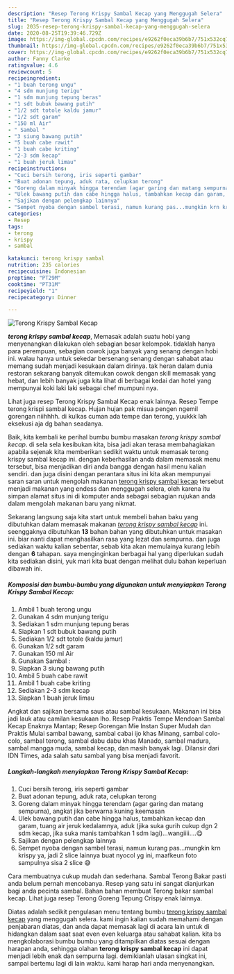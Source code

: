 ```yaml
---
description: "Resep Terong Krispy Sambal Kecap yang Menggugah Selera"
title: "Resep Terong Krispy Sambal Kecap yang Menggugah Selera"
slug: 2035-resep-terong-krispy-sambal-kecap-yang-menggugah-selera
date: 2020-08-25T19:39:46.729Z
image: https://img-global.cpcdn.com/recipes/e9262f0eca39b6b7/751x532cq70/terong-krispy-sambal-kecap-foto-resep-utama.jpg
thumbnail: https://img-global.cpcdn.com/recipes/e9262f0eca39b6b7/751x532cq70/terong-krispy-sambal-kecap-foto-resep-utama.jpg
cover: https://img-global.cpcdn.com/recipes/e9262f0eca39b6b7/751x532cq70/terong-krispy-sambal-kecap-foto-resep-utama.jpg
author: Fanny Clarke
ratingvalue: 4.6
reviewcount: 5
recipeingredient:
- "1 buah terong ungu"
- "4 sdm munjung terigu"
- "1 sdm munjung tepung beras"
- "1 sdt bubuk bawang putih"
- "1/2 sdt totole kaldu jamur"
- "1/2 sdt garam"
- "150 ml Air"
- " Sambal "
- "3 siung bawang putih"
- "5 buah cabe rawit"
- "1 buah cabe kriting"
- "2-3 sdm kecap"
- "1 buah jeruk limau"
recipeinstructions:
- "Cuci bersih terong, iris seperti gambar"
- "Buat adonan tepung, aduk rata, celupkan terong"
- "Goreng dalam minyak hingga terendam (agar garing dan matang sempurna), angkat jika berwarna kuning keemasan"
- "Ulek bawang putih dan cabe hingga halus, tambahkan kecap dan garam, tuang air jeruk kedalamnya, aduk (jika suka gurih cukup dgn 2 sdm kecap, jika suka manis tambahkan 1 sdm lagi)...wangiiii....😋"
- "Sajikan dengan pelengkap lainnya"
- "Sempet nyoba dengan sambel terasi, namun kurang pas...mungkin krn krispy ya, jadi 2 slice lainnya buat nyocol yg ini, maafkeun foto sampulnya sisa 2 slice 😅"
categories:
- Resep
tags:
- terong
- krispy
- sambal

katakunci: terong krispy sambal 
nutrition: 235 calories
recipecuisine: Indonesian
preptime: "PT29M"
cooktime: "PT31M"
recipeyield: "1"
recipecategory: Dinner

---
```



![Terong Krispy Sambal Kecap](https://img-global.cpcdn.com/recipes/e9262f0eca39b6b7/751x532cq70/terong-krispy-sambal-kecap-foto-resep-utama.jpg)

<b><i>terong krispy sambal kecap</i></b>, Memasak adalah suatu hobi yang menyenangkan dilakukan oleh sebagian besar kelompok. tidaklah hanya para perempuan, sebagian cowok juga banyak yang senang dengan hobi ini. walau hanya untuk sekedar bersenang senang dengan sahabat atau memang sudah menjadi kesukaan dalam dirinya. tak heran dalam dunia restoran sekarang banyak ditemukan cowok dengan skill memasak yang hebat, dan lebih banyak juga kita lihat di berbagai kedai dan hotel yang mempunyai koki laki laki sebagai chef mumpuni nya.

Lihat juga resep Terong Krispy Sambal Kecap enak lainnya. Resep Tempe terong krispi sambal kecap. Hujan hujan pak misua pengen ngemil gorengan niihhhh. di kulkas cuman ada tempe dan terong, yuukkk lah eksekusi aja dg bahan seadanya.

Baik, kita kembali ke perihal bumbu bumbu masakan <i>terong krispy sambal kecap</i>. di sela sela kesibukan kita, bisa jadi akan terasa membahagiakan apabila sejenak kita memberikan sedikit waktu untuk memasak terong krispy sambal kecap ini. dengan keberhasilan anda dalam memasak menu tersebut, bisa menjadikan diri anda bangga dengan hasil menu kalian sendiri. dan juga disini dengan perantara situs ini kita akan mempunyai saran saran untuk mengolah makanan <u>terong krispy sambal kecap</u> tersebut menjadi makanan yang endess dan menggugah selera, oleh karena itu simpan alamat situs ini di komputer anda sebagai sebagian rujukan anda dalam mengolah makanan baru yang nikmat.


Sekarang langsung saja kita start untuk membeli bahan baku yang dibutuhkan dalam memasak makanan <u><i>terong krispy sambal kecap</i></u> ini. seenggaknya dibutuhkan <b>13</b> bahan bahan yang dibutuhkan untuk masakan ini. biar nanti dapat menghasilkan rasa yang lezat dan sempurna. dan juga sediakan waktu kalian sebentar, sebab kita akan memulainya kurang lebih dengan <b>6</b> tahapan. saya menginginkan berbagai hal yang diperlukan sudah kita sediakan disini, yuk mari kita buat dengan melihat dulu bahan keperluan dibawah ini.

<!--inarticleads1-->

##### Komposisi dan bumbu-bumbu yang digunakan untuk menyiapkan Terong Krispy Sambal Kecap:

1. Ambil 1 buah terong ungu
1. Gunakan 4 sdm munjung terigu
1. Sediakan 1 sdm munjung tepung beras
1. Siapkan 1 sdt bubuk bawang putih
1. Sediakan 1/2 sdt totole (kaldu jamur)
1. Gunakan 1/2 sdt garam
1. Gunakan 150 ml Air
1. Gunakan  Sambal :
1. Siapkan 3 siung bawang putih
1. Ambil 5 buah cabe rawit
1. Ambil 1 buah cabe kriting
1. Sediakan 2-3 sdm kecap
1. Siapkan 1 buah jeruk limau


Angkat dan sajikan bersama saus atau sambal kesukaan. Makanan ini bisa jadi lauk atau camilan kesukaan lho. Resep Praktis Tempe Mendoan Sambal Kecap Enaknya Mantap; Resep Gorengan Mie Instan Super Mudah dan Praktis Mulai sambal bawang, sambal cabai ijo khas Minang, sambal colo-colo, sambal terong, sambal dabu dabu khas Manado, sambal madura, sambal mangga muda, sambal kecap, dan masih banyak lagi. Dilansir dari IDN Times, ada salah satu sambal yang bisa menjadi favorit. 

<!--inarticleads2-->

##### Langkah-langkah menyiapkan Terong Krispy Sambal Kecap:

1. Cuci bersih terong, iris seperti gambar
1. Buat adonan tepung, aduk rata, celupkan terong
1. Goreng dalam minyak hingga terendam (agar garing dan matang sempurna), angkat jika berwarna kuning keemasan
1. Ulek bawang putih dan cabe hingga halus, tambahkan kecap dan garam, tuang air jeruk kedalamnya, aduk (jika suka gurih cukup dgn 2 sdm kecap, jika suka manis tambahkan 1 sdm lagi)...wangiiii....😋
1. Sajikan dengan pelengkap lainnya
1. Sempet nyoba dengan sambel terasi, namun kurang pas...mungkin krn krispy ya, jadi 2 slice lainnya buat nyocol yg ini, maafkeun foto sampulnya sisa 2 slice 😅


Cara membuatnya cukup mudah dan sederhana. Sambal Terong Bakar pasti anda belum pernah mencobanya. Resep yang satu ini sangat dianjurkan bagi anda pecinta sambal. Bahan bahan membuat Terong bakar sambal kecap. Lihat juga resep Terong Goreng Tepung Crispy enak lainnya. 

Diatas adalah sedikit pengulasan menu tentang bumbu <u>terong krispy sambal kecap</u> yang menggugah selera. kami ingin kalian sudah memahami dengan penjabaran diatas, dan anda dapat memasak lagi di acara lain untuk di hidangkan dalam saat saat even even keluarga atau sahabat kalian. kita bs mengkolaborasi bumbu bumbu yang ditampilkan diatas sesuai dengan harapan anda, sehingga olahan <b>terong krispy sambal kecap</b> ini dapat menjadi lebih enak dan sempurna lagi. demikianlah ulasan singkat ini, sampai bertemu lagi di lain waktu. kami harap hari anda menyenangkan.
